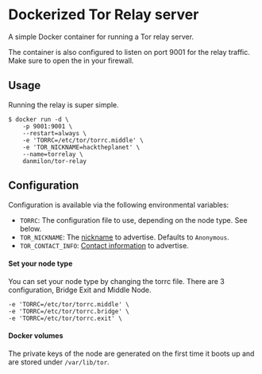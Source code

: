 # Dockerized Tor Relay server

A simple Docker container for running a Tor relay server.

The container is also configured to listen on port 9001 for the relay
traffic. Make sure to open the in your firewall.

## Usage

Running the relay is super simple.

    $ docker run -d \
        -p 9001:9001 \
        --restart=always \
        -e 'TORRC=/etc/tor/torrc.middle' \
        -e 'TOR_NICKNAME=hacktheplanet' \
        --name=torrelay \
        danmilon/tor-relay

## Configuration

Configuration is available via the following environmental variables:

* `TORRC`: The configuration file to use, depending on the node type. See below.
* `TOR_NICKNAME`: The [nickname] to advertise. Defaults to `Anonymous`.
* `TOR_CONTACT_INFO`: [Contact information] to advertise.

#### Set your node type

You can set your node type by changing the torrc file.
There are 3 configuration, Bridge Exit and Middle Node.

    -e 'TORRC=/etc/tor/torrc.middle' \
    -e 'TORRC=/etc/tor/torrc.bridge' \
    -e 'TORRC=/etc/tor/torrc.exit' \

#### Docker volumes

The private keys of the node are generated on the first time it boots up and
are stored under `/var/lib/tor`.


[nickname]: https://www.torproject.org/docs/tor-manual.html.en#Nickname
[Contact information]: https://www.torproject.org/docs/tor-manual.html.en#ContactInfo
